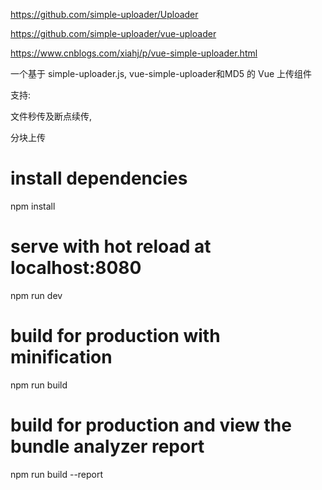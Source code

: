 https://github.com/simple-uploader/Uploader

https://github.com/simple-uploader/vue-uploader

https://www.cnblogs.com/xiahj/p/vue-simple-uploader.html


一个基于 simple-uploader.js, vue-simple-uploader和MD5 的 Vue 上传组件

支持: 

  文件秒传及断点续传,
  
  分块上传

# install dependencies
npm install

# serve with hot reload at localhost:8080
npm run dev

# build for production with minification
npm run build

# build for production and view the bundle analyzer report
npm run build --report
